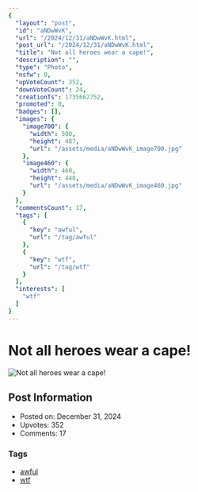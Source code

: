 ```yaml
---
{
  "layout": "post",
  "id": "aNDwWvK",
  "url": "/2024/12/31/aNDwWvK.html",
  "post_url": "/2024/12/31/aNDwWvK.html",
  "title": "Not all heroes wear a cape!",
  "description": "",
  "type": "Photo",
  "nsfw": 0,
  "upVoteCount": 352,
  "downVoteCount": 24,
  "creationTs": 1735662752,
  "promoted": 0,
  "badges": [],
  "images": {
    "image700": {
      "width": 500,
      "height": 487,
      "url": "/assets/media/aNDwWvK_image700.jpg"
    },
    "image460": {
      "width": 460,
      "height": 448,
      "url": "/assets/media/aNDwWvK_image460.jpg"
    }
  },
  "commentsCount": 17,
  "tags": [
    {
      "key": "awful",
      "url": "/tag/awful"
    },
    {
      "key": "wtf",
      "url": "/tag/wtf"
    }
  ],
  "interests": [
    "wtf"
  ]
}
---
```


# Not all heroes wear a cape!

![Not all heroes wear a cape!](/assets/media/aNDwWvK_image700.jpg)

## Post Information

- Posted on: December 31, 2024
- Upvotes: 352
- Comments: 17

### Tags

- [awful](/tag/awful)
- [wtf](/tag/wtf)
